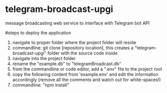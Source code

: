 # telegram-broadcast-upgi
message broadcasting web service to interface with Telegram bot API

#steps to deploy the application
1. navigate to proper folder where the project folder will reside
2. commandline: git clone [repository location], this creates a "telegram-broadcast-upgi" folder with the source code inside
3. navigate into the project folder
4. rename the "example.db" to "telegramBroadcast.db"
5. from the commandline or code editor, add a ".env" file to the project root
6. copy the following content from 'example.env' and edit the information accordingly (remove all the comments and watch out for white-spaces!)
6. commandline: "npm install"
